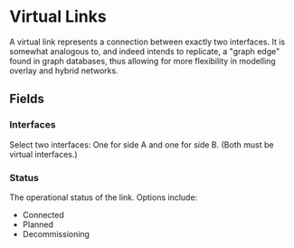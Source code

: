 # Virtual Links

A virtual link represents a connection between exactly two interfaces. It is somewhat analogous to, and indeed intends to replicate, a "graph edge" found in graph databases, thus allowing for more flexibility in modelling overlay and hybrid networks.

## Fields

### Interfaces

Select two interfaces: One for side A and one for side B. (Both must be virtual interfaces.)

### Status

The operational status of the link. Options include:

* Connected
* Planned
* Decommissioning
